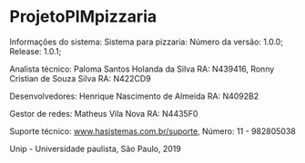 # ProjetoPIMpizzaria
Informações do sistema:
Sistema para pizzaria:
Número da versão: 1.0.0;
Release: 1.0.1;

Analista técnico:
Paloma Santos Holanda da Silva  RA: N439416,
Ronny Cristian de Souza Silva   RA: N422CD9

Desenvolvedores:
Henrique Nascimento de Almeida  RA: N4092B2
 
Gestor de redes:
Matheus Vila Nova               RA: N4435F0
  
Suporte técnico:
www.hasistemas.com.br/suporte, 
Número: 11 - 982805038
 
Unip - Universidade paulista, 
São Paulo, 2019
